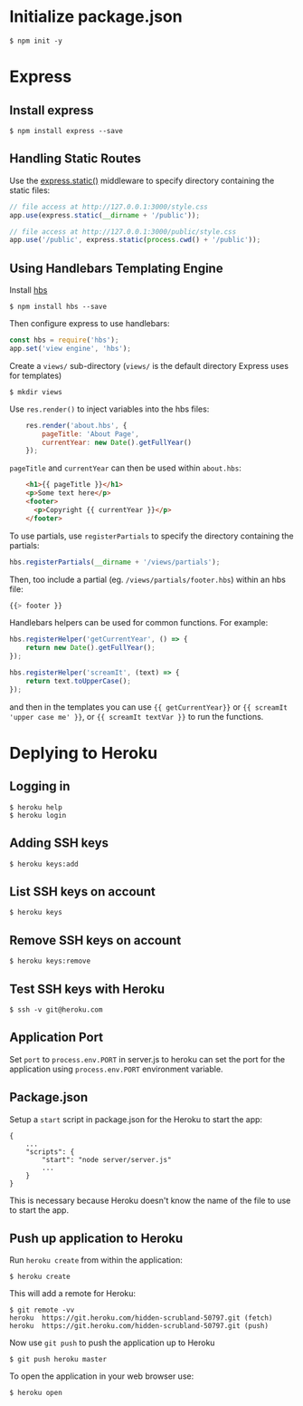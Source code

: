 # Initialize package.json
    $ npm init -y

# Express

## Install express
    $ npm install express --save
    
## Handling Static Routes
Use the [express.static()](http://expressjs.com/en/starter/static-files.html) middleware to specify directory containing the static files:

```javascript
// file access at http://127.0.0.1:3000/style.css
app.use(express.static(__dirname + '/public'));

// file access at http://127.0.0.1:3000/public/style.css
app.use('/public', express.static(process.cwd() + '/public'));
```
## Using Handlebars Templating Engine

Install [hbs](https://www.npmjs.com/package/hbs)

    $ npm install hbs --save

Then configure express to use handlebars:

```javascript
const hbs = require('hbs');
app.set('view engine', 'hbs');
```

Create a `views/` sub-directory (`views/` is the default directory Express uses for templates)

    $ mkdir views
    
Use `res.render()` to inject variables into the hbs files:

```javascript
    res.render('about.hbs', {
        pageTitle: 'About Page',
        currentYear: new Date().getFullYear()
    });
```

`pageTitle` and `currentYear` can then be used within `about.hbs`:

```html
    <h1>{{ pageTitle }}</h1>
    <p>Some text here</p>
    <footer>
      <p>Copyright {{ currentYear }}</p>
    </footer>
```

To use partials, use `registerPartials` to specify the directory containing the partials:

```javascript
hbs.registerPartials(__dirname + '/views/partials');
```

Then, too include a partial (eg. `/views/partials/footer.hbs`) within an hbs file:

```javascript
{{> footer }}
```

Handlebars helpers can be used for common functions. For example:

```javascript
hbs.registerHelper('getCurrentYear', () => {
    return new Date().getFullYear();
});

hbs.registerHelper('screamIt', (text) => {
    return text.toUpperCase();
});
```

and then in the templates you can use `{{ getCurrentYear}}` or `{{ screamIt 'upper case me' }}`, or `{{ screamIt textVar }}` to run the functions.

# Deplying to Heroku

## Logging in
    $ heroku help
    $ heroku login

## Adding SSH keys
    $ heroku keys:add

## List SSH keys on account
    $ heroku keys

## Remove SSH keys on account
    $ heroku keys:remove

## Test SSH keys with Heroku
    $ ssh -v git@heroku.com

## Application Port

Set `port` to `process.env.PORT` in server.js to heroku can set the port for the application
using `process.env.PORT` environment variable.

## Package.json

Setup a `start` script in package.json for the Heroku to start the app:

    {
        ...
        "scripts": {
            "start": "node server/server.js"
            ...
        }
    }
    
This is necessary because Heroku doesn't know the name of the file to use to start the app.

## Push up application to Heroku

Run `heroku create` from within the application:

    $ heroku create

This will add a remote for Heroku:

    $ git remote -vv
    heroku	https://git.heroku.com/hidden-scrubland-50797.git (fetch)
    heroku	https://git.heroku.com/hidden-scrubland-50797.git (push)

Now use `git push` to push the application up to Heroku

    $ git push heroku master

To open the application in your web browser use:

    $ heroku open
